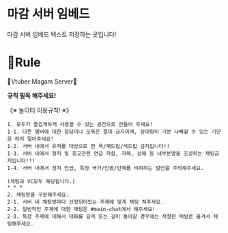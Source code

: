 # 마감 서버 임베드 
 마감 서버 임베드 텍스트 저장하는 곳입니다!

 ### <h1>📖Rule</H1>

🦊Vtuber Magam Server🦊

 **규칙 필독 해주세요!**

《※ 놀이터 이용규칙! ※》

    1. 모두가 즐겁게하게 사용할 수 있는 공간으로 만들어 주세요! 
    1-1. 다른 멤버에 대한 험담이나 모욕은 절대 금지이며, 상대방이 기분 나빠할 수 있는 기만은 하지 말아주세요!
    1-2. 서버 내에서 유저를 대상으로 한 욕/패드립/섹드립 금지입니다!!
    1-3. 서버 내에서 정치 및 종교관련 언급 자살, 자해, 상해 등 내부분열을 조성하는 채팅금지입니다!!!
    1-4. 서버 내에서 정치 언급, 특정 국가/인종/단체를 비하하는 발언을 주의해주세요.

    (채팅과 VC모두 해당됩니다.)
    * * *
    2. 채팅방을 구분해주세요.
    2-1. 서버 내 채팅방마다 선정되어있는 주제에 맞게 채팅 쳐주세요.
    2-2. 일반적인 주제에 대한 채팅은 #main-chat에서 해주세요! 
    2-3. 특정 주제에 대해서 대화를 길게 또는 깊이 들어갈 경우에는 적절한 채널로 옮겨서 채팅해주세요.